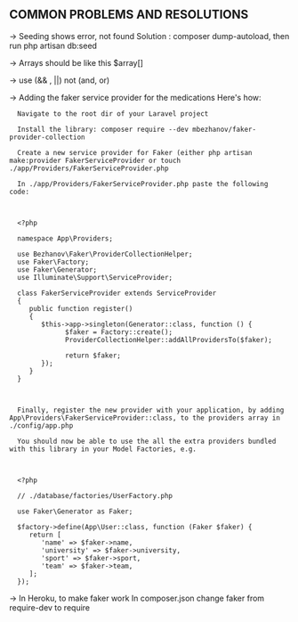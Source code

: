    COMMON PROBLEMS AND RESOLUTIONS
-------------------------------------
-> Seeding shows error, not found
   Solution : composer dump-autoload, then run php artisan db:seed

-> Arrays should be like this $array[]

-> use (&& , ||) not (and, or)

-> Adding the faker service provider for the medications
   Here's how:

      Navigate to the root dir of your Laravel project

      Install the library: composer require --dev mbezhanov/faker-provider-collection

      Create a new service provider for Faker (either php artisan make:provider FakerServiceProvider or touch ./app/Providers/FakerServiceProvider.php

      In ./app/Providers/FakerServiceProvider.php paste the following code:



      <?php

      namespace App\Providers;

      use Bezhanov\Faker\ProviderCollectionHelper;
      use Faker\Factory;
      use Faker\Generator;
      use Illuminate\Support\ServiceProvider;

      class FakerServiceProvider extends ServiceProvider
      {
         public function register()
         {
            $this->app->singleton(Generator::class, function () {
                  $faker = Factory::create();
                  ProviderCollectionHelper::addAllProvidersTo($faker);

                  return $faker;
            });
         }
      }



      Finally, register the new provider with your application, by adding App\Providers\FakerServiceProvider::class, to the providers array in ./config/app.php

      You should now be able to use the all the extra providers bundled with this library in your Model Factories, e.g.



      <?php

      // ./database/factories/UserFactory.php

      use Faker\Generator as Faker;

      $factory->define(App\User::class, function (Faker $faker) {
         return [
            'name' => $faker->name,
            'university' => $faker->university,
            'sport' => $faker->sport,
            'team' => $faker->team,
         ];
      });



->	In Heroku, to make faker work
	In composer.json change faker from require-dev to require